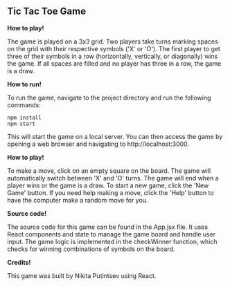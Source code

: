 Tic Tac Toe Game
-
  

**How to play!**

The game is played on a 3x3 grid. Two players take turns marking spaces on the grid with their respective symbols ('X' or 'O'). The first player to get three of their symbols in a row (horizontally, vertically, or diagonally) wins the game. If all spaces are filled and no player has three in a row, the game is a draw.

  

**How to run!**

To run the game, navigate to the project directory and run the following commands:

  
```
npm install
npm start
```

This will start the game on a local server. You can then access the game by opening a web browser and navigating to http://localhost:3000.

  

**How to play!**

To make a move, click on an empty square on the board. The game will automatically switch between 'X' and 'O' turns. The game will end when a player wins or the game is a draw. To start a new game, click the 'New Game' button. If you need help making a move, click the 'Help' button to have the computer make a random move for you.

  

**Source code!**

The source code for this game can be found in the App.jsx file. It uses React components and state to manage the game board and handle user input. The game logic is implemented in the checkWinner function, which checks for winning combinations of symbols on the board.

  

**Credits!**

This game was built by Nikita Putintsev using React.